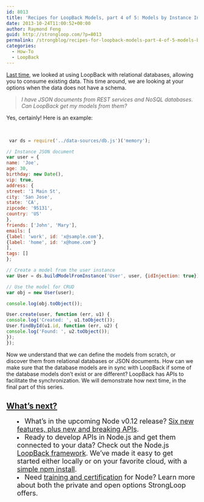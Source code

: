 ```yaml
---
id: 8013
title: 'Recipes for LoopBack Models, part 4 of 5: Models by Instance Introspection'
date: 2013-10-24T11:00:52+00:00
author: Raymond Feng
guid: http://strongloop.com/?p=8013
permalink: /strongblog/recipes-for-loopback-models-part-4-of-5-models-by-instance-introspection/
categories:
  - How-To
  - LoopBack
---
```

[Last time](http://strongloop.com/strongblog/recipes-for-loopback-models-part-3-of-5-model-discovery-with-relational-databases/), we looked at using LoopBack with relational databases, allowing you to consume existing data. This time around, we are looking at your options when the data does not have a schema.

> <p dir="ltr">
>   <em>I have JSON documents from REST services and NoSQL databases. Can LoopBack get my models from them?<br /> </em>
> </p>

<p dir="ltr">
  Yes, certainly! Here is an example:
</p>

<p dir="ltr">
   
</p>

```js
 var ds = require('../data-sources/db.js')('memory');

// Instance JSON document
var user = {
name: 'Joe',
age: 30,
birthday: new Date(),
vip: true,
address: {
street: '1 Main St',
city: 'San Jose',
state: 'CA',
zipcode: '95131',
country: 'US'
},
friends: ['John', 'Mary'],
emails: [
{label: 'work', id: 'x@sample.com'},
{label: 'home', id: 'x@home.com'}
],
tags: []
};

// Create a model from the user instance
var User = ds.buildModelFromInstance('User', user, {idInjection: true});

// Use the model for CRUD
var obj = new User(user);

console.log(obj.toObject());

User.create(user, function (err, u1) {
console.log('Created: ', u1.toObject());
User.findById(u1.id, function (err, u2) {
console.log('Found: ', u2.toObject());
});
});
```

<p dir="ltr">
  Now we understand that we can define the models from scratch, or discover them from relational databases or JSON documents. How can we make sure that the database models are in sync with LoopBack if some of the database models don&#8217;t exist or are different? LoopBack has APIs to facilitate the synchronization. We will demonstrate how next time, in the final part of this series.
</p>

## **[What’s next?](http://strongloop.com/get-started/)**

<li style="margin-left: 2em;">
  <span style="font-size: 18px;">What’s in the upcoming Node v0.12 release? <a href="http://strongloop.com/node-js/whats-new-in-node-js-v0-12/">Six new features, plus new and breaking APIs</a>.</span>
</li>
<li style="margin-left: 2em;">
  <span style="font-size: 18px;">Ready to develop APIs in Node.js and get them connected to your data? Check out the Node.js <a href="http://loopback.io/">LoopBack framework</a>. We’ve made it easy to get started either locally or on your favorite cloud, with a <a href="http://strongloop.com/get-started/">simple npm install</a>.</span>
</li>
<li style="margin-left: 2em;">
  <span style="font-size: 18px;">Need <a href="http://strongloop.com/node-js-support/expertise/"]]>training and certification</a> for Node? Learn more about both the private and open options StrongLoop offers.</span>
</li>